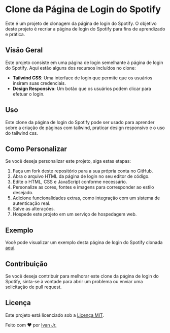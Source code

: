 # Clone da Página de Login do Spotify

Este é um projeto de clonagem da página de login do Spotify. O objetivo deste projeto é recriar a página de login do Spotify para fins de aprendizado e prática.

## Visão Geral

Este projeto consiste em uma página de login semelhante à página de login do Spotify. Aqui estão alguns dos recursos incluídos no clone:

- **Tailwind CSS**: Uma interface de login que permite que os usuários insiram suas credenciais.
- **Design Responsivo**: Um botão que os usuários podem clicar para efetuar o login.

## Uso

Este clone da página de login do Spotify pode ser usado para aprender sobre a criação de páginas com tailwind, praticar design responsivo e o uso do tailwind css.

## Como Personalizar

Se você deseja personalizar este projeto, siga estas etapas:

1. Faça um fork deste repositório para a sua própria conta no GitHub.
2. Abra o arquivo HTML da página de login no seu editor de código.
3. Edite o HTML, CSS e JavaScript conforme necessário.
4. Personalize as cores, fontes e imagens para corresponder ao estilo desejado.
5. Adicione funcionalidades extras, como integração com um sistema de autenticação real.
6. Salve as alterações.
7. Hospede este projeto em um serviço de hospedagem web.

## Exemplo

Você pode visualizar um exemplo desta página de login do Spotify clonada [aqui](https://spotify-clonebyjota.netlify.app/).

## Contribuição

Se você deseja contribuir para melhorar este clone da página de login do Spotify, sinta-se à vontade para abrir um problema ou enviar uma solicitação de pull request.


## Licença

Este projeto está licenciado sob a [Licença MIT](LICENSE).

Feito com ❤️ por [Ivan Jr.](https://github.com/ivanfrancajunior)
